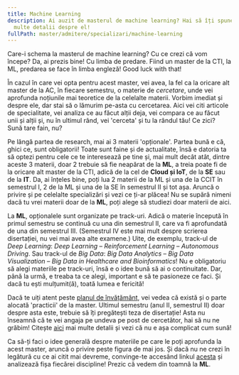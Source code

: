 ```yaml
---
title: Machine Learning
description: Ai auzit de masterul de machine learning? Hai să îți spunem noi mai
  multe detalii despre el!
fullPath: master/admitere/specializari/machine-learning
---
```

Care-i schema la masterul de machine learning? Cu ce crezi că vom începe? Da, ai prezis bine! Cu limba de predare. Fiind un master de la CTI, la ML, predarea se face în limba engleză! Good luck with that!

În cazul în care vei opta pentru acest master, vei avea, la fel ca la oricare alt master de la AC, în fiecare semestru, o materie de *cercetare*, unde vei aprofunda noțiunile mai teoretice de la celelalte materii. Vorbim imediat și despre ele, dar stai să o lămurim pe-asta cu cercetarea. Aici vei citi articole de specialitate, vei analiza ce au făcut alții deja, vei compara ce au făcut unii și alții și, nu în ultimul rând, vei 'cerceta' și tu la rândul tău! Ce zici? Sună tare fain, nu? 

Pe lângă partea de research, mai ai 3 materii 'opționale'. Partea bună e că, ghici ce, sunt obligatorii! Toate sunt faine și de actualitate, însă e datoria ta să optezi pentru cele ce te interesează pe tine și, mai mult decât atât, dintre aceste 3 materii, doar 2 trebuie să fie neapărat de la **ML**, a treia poate fi de la oricare alt master de la CTI, adică de la cel de **Cloud și IoT**, de la **SE** sau de la **IT**. Da, ai înțeles bine, poți lua 2 materii de la ML și una de la CCIT în semestrul I, 2 de la ML și una de la SE în semestrul II și tot așa. Aruncă o privire și pe celelalte specializări și vezi ce ți-ar plăcea! Nu se supără nimeni dacă tu vrei materii doar de la **ML**, poți alege să studiezi doar materii de aici.

La **ML**, opționalele sunt organizate pe track-uri. Adică o materie începută în primul semestru se continuă cu una din semestrul II, care va fi aprofundată de una din semestrul III. (Semestrul IV este mai mult despre scrierea disertației, nu vei mai avea alte examene.) Uite, de exemplu, track-ul de *Deep Learning*: *Deep Learning* – *Reinforcement Learning* – *Autonomous Driving*. Sau track-ul de *Big Data*: *Big Data Analytics* – *Big Data Visualization* – *Big Data in Healthcare and Bioinformatics*!  Nu e obligatoriu să alegi materiile pe track-uri, însă e o idee bună să ai o continuitate. Dar, până la urmă, e treaba ta ce alegi, important e să te pasioneze ce faci. Și dacă tu ești mulțumit(ă), toată lumea e fericită!

Dacă te uiți atent peste [planul de învățământ](https://ac.upt.ro/specializari/machine-learning-ml/), vei vedea că există și o parte alocată 'practicii' de la master. Ultimul semestru (anul II, semestrul II) doar despre asta este, trebuie să îți pregătești teza de disertație! Asta nu înseamnă că te vei angaja pe undeva pe post de cercetător, hai să nu ne grăbim! Citește [aici](https://ac.upt.ro/practica-master/) mai multe detalii și vezi că nu e așa complicat cum sună!

Ca să-ți faci o idee generală despre materiile pe care le poți aprofunda la acest master, aruncă o privire peste figura de mai jos. Și dacă nu ne crezi în legătură cu ce ai citit mai devreme, convinge-te accesând linkul [acesta](https://ac.upt.ro/specializari/machine-learning-ml/) și analizează fișa fiecărei discipline! Prezic că vedem din toamnă la **ML**.

<Fig src="/uploads/ml.jpeg" alt="Disciplinele de la masterul de Machine Learning" caption="Disciplinele de la masterul de Machine Learning"></Fig>